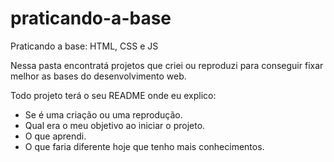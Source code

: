 # praticando-a-base
Praticando a base: HTML, CSS e JS

Nessa pasta encontratá projetos que criei ou reproduzi para conseguir fixar melhor as bases do desenvolvimento web.

Todo projeto terá o seu README onde eu explico:

- Se é uma criação ou uma reprodução.
- Qual era o meu objetivo ao iniciar o projeto.
- O que aprendi.
- O que faria diferente hoje que tenho mais conhecimentos.
